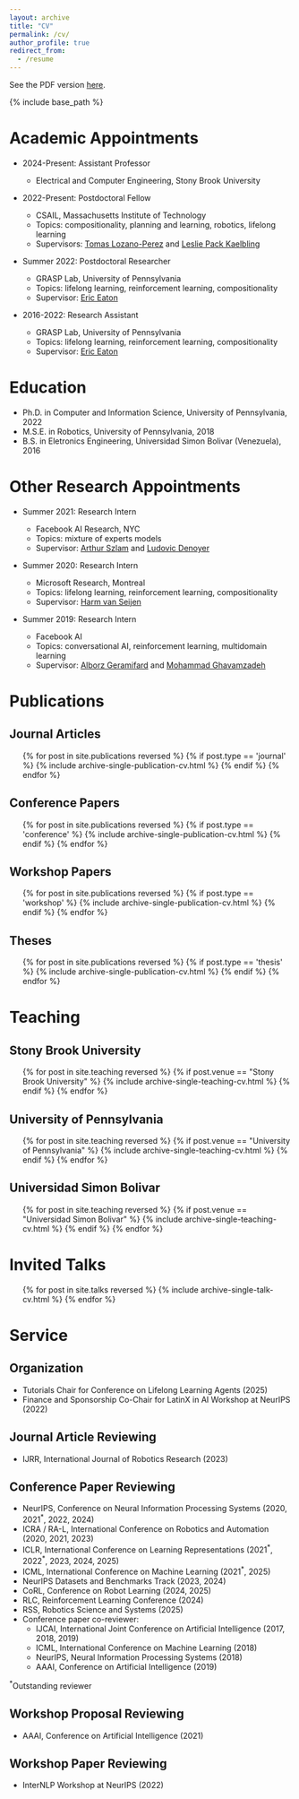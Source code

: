 ```yaml
---
layout: archive
title: "CV"
permalink: /cv/
author_profile: true
redirect_from:
  - /resume
---
```

See the PDF version [here](/files/CVJorgeAMendez.pdf).

{% include base_path %}

Academic Appointments
=====
* 2024-Present: Assistant Professor
  * Electrical and Computer Engineering, Stony Brook University

* 2022-Present: Postdoctoral Fellow
  * CSAIL, Massachusetts Institute of Technology
  * Topics: compositionality, planning and learning, robotics, lifelong learning
  * Supervisors: [Tomas Lozano-Perez](https://people.csail.mit.edu/tlp/) and [Leslie Pack Kaelbling](https://people.csail.mit.edu/lpk/)

* Summer 2022: Postdoctoral Researcher
  * GRASP Lab, University of Pennsylvania
  * Topics: lifelong learning, reinforcement learning, compositionality
  * Supervisor: [Eric Eaton](https://seas.upenn.edu/~eeaton)

* 2016-2022: Research Assistant
  * GRASP Lab, University of Pennsylvania
  * Topics: lifelong learning, reinforcement learning, compositionality
  * Supervisor: [Eric Eaton](https://seas.upenn.edu/~eeaton)


Education
======
* Ph.D. in Computer and Information Science, University of Pennsylvania, 2022
* M.S.E. in Robotics, University of Pennsylvania, 2018
* B.S. in Eletronics Engineering, Universidad Simon Bolivar (Venezuela), 2016

Other Research Appointments
======
* Summer 2021: Research Intern
  * Facebook AI Research, NYC
  * Topics: mixture of experts models
  * Supervisor: [Arthur Szlam](https://scholar.google.com/citations?user=u3-FxUgAAAAJ&hl=en) and [Ludovic Denoyer](http://www-connex.lip6.fr/~denoyer/wordpress/)

* Summer 2020: Research Intern
  * Microsoft Research, Montreal
  * Topics: lifelong learning, reinforcement learning, compositionality
  * Supervisor: [Harm van Seijen](https://www.microsoft.com/en-us/research/people/havansei/)

* Summer 2019: Research Intern
  * Facebook AI
  * Topics: conversational AI, reinforcement learning, multidomain learning
  * Supervisor: [Alborz Geramifard](http://alborz-geramifard.com/Homepage/Welcome.html) and [Mohammad Ghavamzadeh](http://chercheurs.lille.inria.fr/~ghavamza/my_website/About_Me.html)
  

Publications
======

<!-- Preprints
-----
  <ul>{% for post in site.publications reversed %}
    {% if post.type == 'preprint' %}
      {% include archive-single-publication-cv.html %}
    {% endif %}
  {% endfor %}</ul> -->

Journal Articles
-----
  <ul>{% for post in site.publications reversed %}
    {% if post.type == 'journal' %}
      {% include archive-single-publication-cv.html %}
    {% endif %}
  {% endfor %}</ul>


Conference Papers
-----
  <ul>{% for post in site.publications reversed %}
    {% if post.type == 'conference' %}
      {% include archive-single-publication-cv.html %}
    {% endif %}
  {% endfor %}</ul>

Workshop Papers
-----
  <ul>{% for post in site.publications reversed %}
    {% if post.type == 'workshop' %}
      {% include archive-single-publication-cv.html %}
    {% endif %}
  {% endfor %}</ul>

Theses
-----
  <ul>{% for post in site.publications reversed %}
    {% if post.type == 'thesis' %}
      {% include archive-single-publication-cv.html %}
    {% endif %}
  {% endfor %}</ul>


Teaching
======

Stony Brook University
------
  <ul>{% for post in site.teaching reversed %}
    {% if post.venue == "Stony Brook University" %}
      {% include archive-single-teaching-cv.html %}
    {% endif %}
  {% endfor %}</ul>


University of Pennsylvania
------
  <ul>{% for post in site.teaching reversed %}
    {% if post.venue == "University of Pennsylvania" %}
      {% include archive-single-teaching-cv.html %}
    {% endif %}
  {% endfor %}</ul>
  
Universidad Simon Bolivar
------
  <ul>{% for post in site.teaching reversed %}
    {% if post.venue == "Universidad Simon Bolivar" %}
      {% include archive-single-teaching-cv.html %}
    {% endif %}
  {% endfor %}</ul>

Invited Talks
======

  <ul>{% for post in site.talks  reversed %}
    {% include archive-single-talk-cv.html %}
  {% endfor %}</ul>

Service
======

Organization
----
* Tutorials Chair for Conference on Lifelong Learning Agents (2025)
* Finance and Sponsorship Co-Chair for LatinX in AI Workshop at NeurIPS (2022)

Journal Article Reviewing
----
* IJRR, International Journal of Robotics Research (2023)

Conference Paper Reviewing
----
* NeurIPS, Conference on Neural Information Processing Systems (2020, 2021<sup>\*</sup>, 2022, 2024)
* ICRA / RA-L, International Conference on Robotics and Automation (2020, 2021, 2023)
* ICLR, International Conference on Learning Representations (2021<sup>\*</sup>, 2022<sup>\*</sup>, 2023, 2024, 2025)
* ICML, International Conference on Machine Learning (2021<sup>\*</sup>, 2025)
* NeurIPS Datasets and Benchmarks Track (2023, 2024)
* CoRL, Conference on Robot Learning (2024, 2025)
* RLC, Reinforcement Learning Conference (2024)
* RSS, Robotics Science and Systems (2025)
* Conference paper co-reviewer:
  * IJCAI, International Joint Conference on Artificial Intelligence (2017, 2018, 2019)
  * ICML, International Conference on Machine Learning (2018)
  * NeurIPS, Neural Information Processing Systems (2018)
  * AAAI, Conference on Artificial Intelligence (2019)

<sup>\*</sup>Outstanding reviewer

Workshop Proposal Reviewing
----
* AAAI, Conference on Artificial Intelligence (2021)

Workshop Paper Reviewing
----
* InterNLP Workshop at NeurIPS (2022)